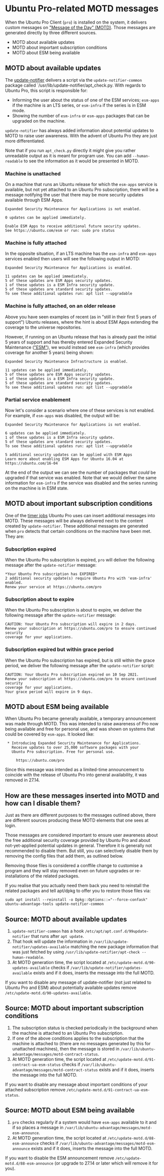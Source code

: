# Ubuntu Pro-related MOTD messages

When the Ubuntu Pro Client (`pro`) is installed on the system, it delivers
custom messages on ["Message of the Day" (MOTD)](https://wiki.debian.org/motd).
Those messages are generated directly by three different sources.

* MOTD about available updates
* MOTD about important subscription conditions
* MOTD about ESM being available

## MOTD about available updates

The [update-notifier](https://wiki.ubuntu.com/UpdateNotifier) delivers a script
via the `update-notifier-common` package called
`/usr/lib/update-notifier/apt_check.py.
With regards to Ubuntu Pro, this script is responsible for:

* Informing the user about the status of one of the ESM services; `esm-apps` if
  the machine is an LTS series, or `esm-infra` if the series is in ESM mode.
* Showing the number of `esm-infra` or `esm-apps` packages that can be upgraded
  on the machine.

`update-notifier` has always added information about potential updates to
MOTD to raise user awareness. With the advent of Ubuntu Pro they are
just more differentiated.

Note that if you run `apt_check.py` directly it might give you rather
unreadable output as it is meant for program use. You can add `--human-readable`
to see the information as it would be presented in MOTD.

### Machine is unattached

On a machine that runs an Ubuntu release for which the `esm-apps` service
is available, but not yet attached to an Ubuntu Pro subscription, there will
be a message notifying the user that there may be more security updates
available through ESM Apps.

```
Expanded Security Maintenance for Applications is not enabled.

0 updates can be applied immediately.

Enable ESM Apps to receive additional future security updates.
See https://ubuntu.com/esm or run: sudo pro status
```

### Machine is fully attached

In the opposite situation, if an LTS machine has the `esm-infra` and `esm-apps` services enabled then users will see the following output in MOTD:

```
Expanded Security Maintenance for Applications is enabled.

11 updates can be applied immediately.
5 of these updates are ESM Apps security updates.
1 of these updates is a ESM Infra security update.
5 of these updates are standard security updates.
To see these additional updates run: apt list --upgradable
```

### Machine is fully attached, on an older release

Above you have seen examples of recent (as in "still in their first 5
years of support") Ubuntu releases, where the hint is about ESM Apps
extending the coverage to the universe repositories.

However, if running on an Ubuntu release that has is already past the initial
5 years of support and has thereby entered Expanded Security Maintenance
(["ESM"](https://ubuntu.com/security/esm)), we would instead see
`esm-infra` (which provides coverage for another 5 years) being shown:

```
Expanded Security Maintenance Infrastructure is enabled.

11 updates can be applied immediately.
5 of these updates are ESM Apps security updates.
1 of these updates is a ESM Infra security update.
5 of these updates are standard security updates.
To see these additional updates run: apt list --upgradable
```

### Partial service enablement

Now let's consider a scenario where one of these services is not enabled. For
example, if `esm-apps` was disabled, the output will be:

```
Expanded Security Maintenance for Applications is not enabled.

6 updates can be applied immediately.
1 of these updates is a ESM Infra security update.
5 of these updates are standard security updates.
To see these additional updates run: apt list --upgradable

5 additional security updates can be applied with ESM Apps
Learn more about enabling ESM Apps for Ubuntu 16.04 at
https://ubuntu.com/16-04
```

At the end of the output we can see the number of packages that *could* be
upgraded if that service was enabled. Note that we would deliver the same
information for `esm-infra` if the service was disabled and the series running
on the machine is in ESM state.

## MOTD about important subscription conditions

One of the [timer jobs](https://canonical-ubuntu-pro-client.readthedocs-hosted.com/en/latest/explanations/what_are_the_timer_jobs.html)
Ubuntu Pro uses can insert additional messages into MOTD.
These messages will be always delivered next to the content created by
`update-notifier`. These additional messages are generated when `pro`
detects that certain conditions on the machine have been met. They are:

### Subscription expired

When the Ubuntu Pro subscription is expired, `pro` will deliver the following
message after the `update-notifier` message:

```
*Your Ubuntu Pro subscription has EXPIRED*
2 additional security update(s) require Ubuntu Pro with 'esm-infra' enabled.
Renew your service at https://ubuntu.com/pro
```

### Subscription about to expire

When the Ubuntu Pro subscription is about to expire, we deliver the following
message after the `update-notifier` message:

```
CAUTION: Your Ubuntu Pro subscription will expire in 2 days.
Renew your subscription at https://ubuntu.com/pro to ensure continued security
coverage for your applications.
```

### Subscription expired but within grace period

When the Ubuntu Pro subscription has expired, but is still within the grace
period, we deliver the following message after the `update-notifier` script:

```
CAUTION: Your Ubuntu Pro subscription expired on 10 Sep 2021.
Renew your subscription at https://ubuntu.com/pro to ensure continued security
coverage for your applications.
Your grace period will expire in 9 days.
```

## MOTD about ESM being available

When Ubuntu Pro became generally available, a temporary announcement was made
through MOTD. This was intended to raise awareness of Pro now being available
and free for personal use, and was shown on systems that could be covered
by `esm-apps`.
It looked like:

```
 * Introducing Expanded Security Maintenance for Applications.
   Receive updates to over 25,000 software packages with your
   Ubuntu Pro subscription. Free for personal use.

     https://ubuntu.com/pro
```

Since this message was intended as a limited-time announcement to coincide
with the release of Ubuntu Pro into general availability, it was removed in
27.14.

## How are these messages inserted into MOTD and how can I disable them?

Just as there are different purposes to the messages outlined above,
there are different sources producing these MOTD elements that one
sees at login.

Those messages are considered important to ensure user awareness about
the free additional security coverage provided by Ubuntu Pro and about
not-yet-applied potential updates in general. Therefore it is generally not
recommended to disable them. But still, you can selectively disable them
by removing the config files that add them, as outlined below.

Removing those files is considered a conffile change to customise a program
and they will stay removed even on future upgrades or re-installations of the
related packages.

If you realise that you actually need them back you need
to reinstall the related packages and tell apt/dpkg to offer you to restore
those files via:

```
sudo apt install --reinstall -o Dpkg::Options::="--force-confask" ubuntu-advantage-tools update-notifier-common
```

## Source: MOTD about available updates

1. `update-notifier-common` has a hook `/etc/apt/apt.conf.d/99update-notifier` that runs after `apt update`.
2. That hook will update the information in `/var/lib/update-notifier/updates-available` matching the new package information that was just fetched by using `/usr/lib/update-notifier/apt-check --human-readable`.
3. At MOTD generation time, the script located at `/etc/update-motd.d/90-updates-available` checks if `/var/lib/update-notifier/updates-available` exists and if it does, inserts the message into the full MOTD.

If you want to disable any message of update-notifier (not just related to Ubuntu Pro and ESM) about potentially available updates remove `/etc/update-motd.d/90-updates-available`.

## Source: MOTD about important subscription conditions

1. The subscription status is checked periodically in the background when the machine is attached to an Ubuntu Pro subscription.
2. If one of the above conditions applies to the subscription that the machine is attached to (there are no messages generated by this for unattached machines), then the message is stored in `/var/lib/ubuntu-advantage/messages/motd-contract-status`.
3. At MOTD generation time, the script located at `/etc/update-motd.d/91-contract-ua-esm-status` checks if `/var/lib/ubuntu-advantage/messages/motd-contract-status` exists and if it does, inserts the message into the full MOTD.

If you want to disable any message about important conditions of your attached subscription remove `/etc/update-motd.d/91-contract-ua-esm-status`.

## Source: MOTD about ESM being available

1. `pro` checks regularly if a system would have `esm-apps` available to it and if so places a message in `/var/lib/ubuntu-advantage/messages/motd-esm-announce`.
2. At MOTD generation time, the script located at `/etc/update-motd.d/88-esm-announce` checks if `/var/lib/ubuntu-advantage/messages/motd-esm-announce` exists and if it does, inserts the message into the full MOTD.

If you want to disable the ESM announcement remove `/etc/update-motd.d/88-esm-announce` (or upgrade to 27.14 or later which will remove it for you).
